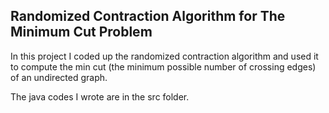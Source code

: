 ## Randomized Contraction Algorithm for The Minimum Cut Problem

In this project I coded up the randomized contraction algorithm and used it to compute the min cut (the minimum possible number of crossing edges) of an undirected graph.

The java codes I wrote are in the src folder.